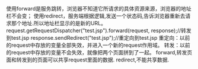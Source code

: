 使用forward是服务跳转，浏览器不知道它所请求的具体资源来源，浏览器的地址栏不会变；
使用redirect，服务端根据逻辑,发送一个状态码,告诉浏览器重新去请求那个地址.所以地址栏显示的是新的URL。
request.getRequestDispatcher("test.jsp").forward(request, response);//转发到test.jsp
response.sendRedirect("test.jsp");//重定向到test.jsp
重定向：以前的request中存放的变量全部失效，并进入一个新的request作用域。
转发：以前的request中存放的变量不会失效，就像把两个页面拼到了一起。
forward,转发页面和转发到的页面可以共享request里面的数据.
redirect,不能共享数据.